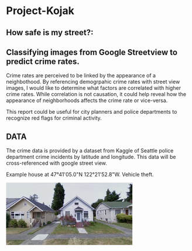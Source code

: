 # Project-Kojak 

## How safe is my street?: 
## Classifying images from Google Streetview to predict crime rates.

Crime rates are perceived to be linked by the appearance of a neighbothood. By referencing demogrpahic crime rates with street view images, I would like to determine what factors are correlated with higher crime rates.
While correlation is not causation, it could help reveal how the appearance of neighborhoods affects the crime rate or vice-versa.

This report could be useful for city planners and police departments to recognize red flags for criminal activity.

## DATA

The crime data is provided by a dataset from Kaggle of Seattle police department crime incidents by latitude and longitude. This data will be cross-referenced with google street view.

Example house at 47°41'05.0"N 122°21'52.8"W.
Vehicle theft.


![Image of House](https://github.com/datalex3/Project-Kojak/blob/master/googhouse.jpeg)

